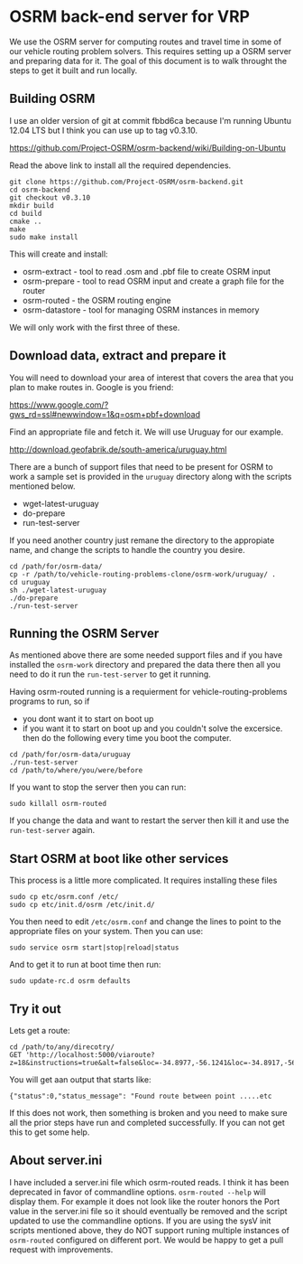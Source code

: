 # OSRM back-end server for VRP

We use the OSRM server for computing routes and travel time in some of our
vehicle routing problem solvers. This requires setting up a OSRM server and
preparing data for it. The goal of this document is to walk throught the
steps to get it built and run locally.

## Building OSRM

I use an older version of git at commit fbbd6ca because I'm running Ubuntu
12.04 LTS but I think you can use up to tag v0.3.10.

https://github.com/Project-OSRM/osrm-backend/wiki/Building-on-Ubuntu

Read the above link to install all the required dependencies.

```
git clone https://github.com/Project-OSRM/osrm-backend.git
cd osrm-backend
git checkout v0.3.10
mkdir build
cd build
cmake ..
make
sudo make install
```

This will create and install:

 * osrm-extract - tool to read .osm and .pbf file to create OSRM input
 * osrm-prepare - tool to read OSRM input and create a graph file for the router
 * osrm-routed - the OSRM routing engine
 * osrm-datastore - tool for managing OSRM instances in memory


We will only work with the first three of these.

## Download data, extract and prepare it

You will need to download your area of interest that covers the area that you
plan to make routes in. Google is you friend:

  https://www.google.com/?gws_rd=ssl#newwindow=1&q=osm+pbf+download

Find an appropriate file and fetch it. We will use Uruguay for our example.

  http://download.geofabrik.de/south-america/uruguay.html

There are a bunch of support files that need to be present for OSRM to work a sample set is provided in the ``uruguay`` directory along with the scripts mentioned below. 

 * wget-latest-uruguay
 * do-prepare
 * run-test-server

If you need another country just remane the directory to the appropiate name, and change the scripts to handle the country you desire.

```
cd /path/for/osrm-data/
cp -r /path/to/vehicle-routing-problems-clone/osrm-work/uruguay/ .
cd uruguay
sh ./wget-latest-uruguay
./do-prepare
./run-test-server
```

## Running the OSRM Server

As mentioned above there are some needed support files and if you have 
installed the ``osrm-work`` directory and prepared the data there then
all you need to do it run the ``run-test-server`` to get it running.

Having osrm-routed running is a requierment for vehicle-routing-problems programs to run, so if
 * you dont want it to start on boot up
 * if you want it to start on boot up and you couldn't solve the excersice.
then do the following every time you boot the computer.

```
cd /path/for/osrm-data/uruguay
./run-test-server
cd /path/to/where/you/were/before
```

If you want to stop the server then you can run:

```
sudo killall osrm-routed
```

If you change the data and want to restart the server then kill it and use the
``run-test-server`` again.

## Start OSRM at boot like other services

This process is a little more complicated. It requires installing these files

```
sudo cp etc/osrm.conf /etc/
sudo cp etc/init.d/osrm /etc/init.d/
```

You then need to edit ``/etc/osrm.conf`` and change the lines to point to the
appropriate files on your system. Then you can use:

```
sudo service osrm start|stop|reload|status
```

And to get it to run at boot time then run:

```
sudo update-rc.d osrm defaults
```

## Try it out

Lets get a route:

```
cd /path/to/any/direcotry/
GET 'http://localhost:5000/viaroute?z=18&instructions=true&alt=false&loc=-34.8977,-56.1241&loc=-34.8917,-56.1678'
```

You will get aan output that starts like:

```
{"status":0,"status_message": "Found route between point .....etc
```

If this does not work, then something is broken and you need to make sure all
the prior steps have run and completed successfully. If you can not get this 
to get some help.

## About server.ini

I have included a server.ini file which osrm-routed reads. I think it has been
deprecated in favor of commandline options. ``osrm-routed --help`` will
display them. For example it does not look like the router honors the Port
value in the server.ini file so it should eventually be removed and the
script updated to use the commandline options. If you are using the sysV init
scripts mentioned above, they do NOT support runing multiple instances of
``osrm-routed`` configured on different port. We would be happy to get a pull
request with improvements.


